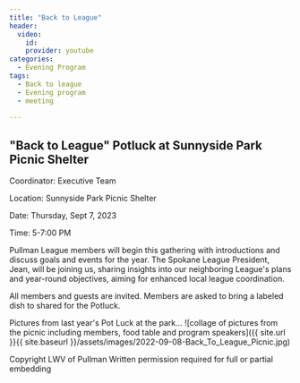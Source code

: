 ```yaml
---
title: "Back to League"
header:
  video:
    id: 
    provider: youtube
categories:
  - Evening Program
tags:
  - Back to league
  - Evening program
  - meeting
  
---
```


## "Back to League" Potluck at Sunnyside Park Picnic Shelter

Coordinator: Executive Team

Location: Sunnyside Park Picnic Shelter

Date: Thursday, Sept 7, 2023

Time:  5-7:00 PM

Pullman League members will begin this gathering with introductions and discuss goals and events for the year. The Spokane League President, Jean, will be joining us, sharing insights into our neighboring League's plans and year-round objectives, aiming for enhanced local league coordination.

All members and guests are invited.  Members are asked to bring a labeled dish to shared for the Potluck. 

Pictures from last year's Pot Luck at the park...
![collage of pictures from the picnic including members, food table and program speakers]({{ site.url }}{{ site.baseurl }}/assets/images/2022-09-08-Back_To_League_Picnic.jpg)

Copyright LWV of Pullman
Written permission required for full or partial embedding
